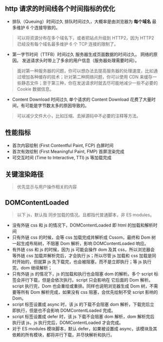 ## http 请求的时间线各个时间指标的优化
* 排队（Queuing）时间过久
排队时间过久，大概率是由浏览器为 **每个域名** 最多维护 6 个连接导致的。
> 可以将资源分布在多个域名下，或者把站点升级到 HTTP2，因为 HTTP2 已经没有每个域名最多维护 6 个 TCP 连接的限制了。
* 第一字节时间（TTFB）时间过久
服务器生成页面数据的时间过久。
网络的原因。
发送请求头时带上了多余的用户信息（服务器处理需要时间）。
> 面对第一种服务器的问题，你可以想办法去提高服务器的处理速度，比如通过增加各种缓存的技术；针对第二种网络问题，你可以使用 CDN 来缓存一些静态文件；至于第三种，你在发送请求时就去尽可能地减少一些不必要的 Cookie 数据信息。
* Content Download 时间过久
单个请求的 Content Download 花费了大量时间，有可能是字节数太多的原因导致的。
> 可以减少文件大小，比如压缩、去掉源码中不必要的注释等方法。
## 性能指标
* 首次内容绘制 (First Contentful Paint, FCP) 
  白屏时间
* 首次有效绘制 (First Meaningful Paint, FMP)
  首屏渲染完成
* 可交互时间 (Time to Interactive, TTI)
  js 等加载完成
## 关键渲染路径
> 优先显示与用户操作相关的内容
## DOMContentLoaded
> 以下 js，默认指 同步加载的情况。且都指代普通脚本，非 ES modules。
* 没有外链 css 和 js 的情况下，DOMContentLoaded 即 html 的加载和解析时间
* 只有外链 css 的时候，会等 css 加载完成并解析成 Cssom，最终和 Dom 树一起生成布局树，不阻塞 Dom 解析，影响 DOMContentLoaded 响应。
* 有外链 css 和 js 的时候，因为 js 可能会操作 dom 及其 css，所以浏览器会等外链 css 加载并解析完后，才会执行 js；所以尽管 js 加载和 css 加载是同时开始的，但就算 js 先下载完，也会被阻塞，而不是立即执行；等 js 执行完，dom 继续解析；
* 只有外链 js 的情况下，js 的加载和执行也会阻塞 dom 的解析。多个 script 标签会并行下载，但是会依次执行。script 只会影响在 它后面的 Dom 解析。script 执行完，Dom 也会重绘或重排。同样也说明浏览器生成 Dom 树，不需要等所有 Dom 解析完成，如果没有 css 阻塞，会优先绘制不受 script 影响的 Dom。
* script 标签设置成 async 时，该 js 的下载不会阻塞 dom 解析，下载完后立即执行，但是也不会影响 DOMContentLoaded 完成。
* script 标签设置成 defer 时，该 js 下载不会阻塞 dom 解析，dom 解析完后执行该 js，js 执行完后，DOMContentLoaded 才会完成。
* 对于 ES modules 模块脚本，默认 defer，如果被设置成 async，该模块及其依赖的所有模块，都将并行下载，并尽快解析和执行。